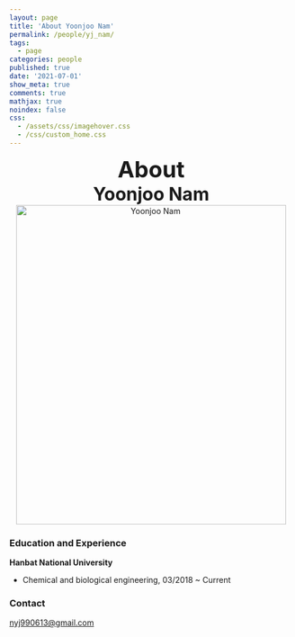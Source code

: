 ```yaml
---
layout: page
title: 'About Yoonjoo Nam'
permalink: /people/yj_nam/
tags:
  - page
categories: people
published: true
date: '2021-07-01'
show_meta: true
comments: true
mathjax: true
noindex: false
css:
  - /assets/css/imagehover.css
  - /css/custom_home.css
---
```


<style>
.center{
  text-align: center;
}
</style>  

<link
    rel="stylesheet"
    href="https://cdnjs.cloudflare.com/ajax/libs/font-awesome/5.8.2/css/all.min.css"
  />


<div class="center"><div style="font-weight: bold; font-size: 40px;">
About</div></div>
<div class="center"><div style="font-weight: bold; font-size: 32px;">
Yoonjoo Nam
</div></div>


<div class="center">
    <img src="{{ site.url }}/assets/img/people/yj_nam.png" width="480px" height="568px" alt="Yoonjoo Nam" />
</div>


### **Education and Experience**

**Hanbat National University**
- Chemical and biological engineering, 03/2018 ~ Current

### **Contact**
<i class="fa fa-paper-plane"></i> nyj990613@gmail.com




